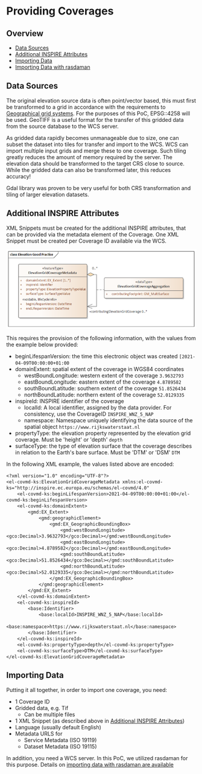 # Providing Coverages

## Overview
- [Data Sources](./ProvidingCoverages.md#data-sources)
- [Additional INSPIRE Attributes](./ProvidingCoverages.md#additional-inspire-attributes)
- [Importing Data](./ProvidingCoverages.md#importing-data)
- [Importing Data with rasdaman](./rasdaman_import.md)



## Data Sources
The original elevation source data is often point/vector based, this must first be transformed to a grid in accordance with the requirements to [Geographical grid systems](https://github.com/codefornl/INSPIRE-Coverages/blob/main/docs/INSPIRE.md#inspire-theme-geographical-grid-systems). 
For the purposes of this PoC, EPSG::4258 will be used. 
GeoTIFF is a useful format for the transfer of this gridded data from the source database to the WCS server.

As gridded data rapidly becomes unmanageable due to size, one can subset the dataset into tiles for transfer and import to the WCS. 
WCS can import multiple input grids and merge these to one coverage. Such tiling  greatly reduces the amount of memory required by the server.
The elevation data should be transformed to the target CRS close to source. While the gridded data can also be transformed later, this reduces accuracy!

Gdal library was proven to be very useful for both CRS transformation and tiling of larger elevation datasets.

## Additional INSPIRE Attributes
XML Snippets must be created for the additional INSPIRE attributes, that can be provided via the metadata element of the Coverage. 
One XML Snippet must be created per Coverage ID available via the WCS.

![ElevationGridCoverageMetadata](./pix/Elevation%20Good%20Practice.png)

This requires the provision of the following information, with the values from the example below provided:
- beginLifespanVersion: the time this electronic object was created ```[2021-04-09T00:00:00+01:00```
- domainExtent: spatial extent of the coverage in WGS84 coordinates
  - westBoundLongitude: western extent of the coverage ```3.9632793```
  - eastBoundLongitude: eastern extent of the coverage ```4.8789582```
  - southBoundLatitude: southern extent of the coverage ```51.8526434```
  - northBoundLatitude: northern extent of the coverage ```52.0129335```
- inspireId: INSPIRE identifier of the coverage
  - localId: A local identifier, assigned by the data provider. For consistency, use the CoverageID ```INSPIRE_WNZ_5_NAP```
  - namespace: Namespace uniquely identifying the data source of the spatial object ```https://www.rijkswaterstaat.nl```
- propertyType: the elevation property represented by the elevation grid coverage. Must be 'height' or 'depth'  ```depth```
- surfaceType: the type of elevation surface that the coverage describes in relation to the Earth's bare surface. Must be 'DTM' or 'DSM'  ```DTM```

In the following XML example, the values listed above are encoded:

```
<?xml version="1.0" encoding="UTF-8"?>
<el-covmd-ks:ElevationGridCoverageMetadata xmlns:el-covmd-ks="http://inspire.ec.europa.eu/schemas/el-covmd/4.0"
    <el-covmd-ks:beginLifespanVersion>2021-04-09T00:00:00+01:00</el-covmd-ks:beginLifespanVersion>
    <el-covmd-ks:domainExtent>
        <gmd:EX_Extent>
            <gmd:geographicElement>
                <gmd:EX_GeographicBoundingBox>
                    <gmd:westBoundLongitude><gco:Decimal>3.9632793</gco:Decimal></gmd:westBoundLongitude>
                    <gmd:eastBoundLongitude><gco:Decimal>4.8789582</gco:Decimal></gmd:eastBoundLongitude>
                    <gmd:southBoundLatitude><gco:Decimal>51.8526434</gco:Decimal></gmd:southBoundLatitude>
                    <gmd:northBoundLatitude><gco:Decimal>52.0129335</gco:Decimal></gmd:northBoundLatitude>
                </gmd:EX_GeographicBoundingBox>
            </gmd:geographicElement>
        </gmd:EX_Extent>
    </el-covmd-ks:domainExtent>
    <el-covmd-ks:inspireId>
        <base:Identifier>
            <base:localId>INSPIRE_WNZ_5_NAP</base:localId>
            <base:namespace>https://www.rijkswaterstaat.nl</base:namespace>
        </base:Identifier>
    </el-covmd-ks:inspireId>
    <el-covmd-ks:propertyType>depth</el-covmd-ks:propertyType>
    <el-covmd-ks:surfaceType>DTM</el-covmd-ks:surfaceType>
</el-covmd-ks:ElevationGridCoverageMetadata>
```

## Importing Data

Putting it all together, in order to import one coverage, you need:
- 1 Coverage ID
- Gridded data, e.g. Tif
  - Can be multiple files
- 1 XML Snippet (as described above in [Additional INSPIRE Attributes](./ProvidingCoverages.md#additional-inspire-attributes))
- Language (usually default English)
- Metadata URLS for
  - Service Metadata (ISO 19119)
  - Dataset Metadata (ISO 19115)

In addition, you need a WCS server. In this PoC, we utilized rasdaman for this purpose. Details on [importing data with rasdaman are available](./rasdaman_import.md)
